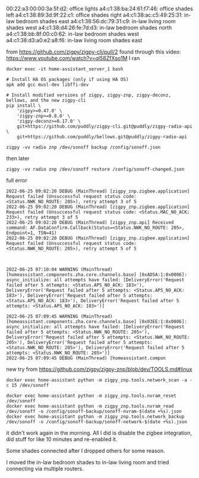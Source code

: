 00:22:a3:00:00:3a:5f:d2: office lights
a4:c1:38:ba:24:61:f7:46: office shades left
a4:c1:38:89:3d:9f:22:c1: office shades right
a4:c1:38:ac:c5:49:25:31: in-law bedroom shades east
a4:c1:38:56:dc:79:31:c9: in-law living room shades west
a4:c1:38:d4:26:fe:7d:d3: in-law bedroom shades north
a4:c1:38:bb:8f:00:c0:62: in-law bedroom shades west
a4:c1:38:d3:a0:e2:a8:f6: in-law living room shades east

from <https://github.com/zigpy/zigpy-cli/pull/2>
found through this video: <https://www.youtube.com/watch?v=ql58ZfXso1M>
I ran
```
docker exec -it home-assistant_server_1 bash

# Install HA OS packages (only if using HA OS)
apk add gcc musl-dev libffi-dev

# Install modified versions of zigpy, zigpy-znp, zigpy-deconz, bellows, and the new zigpy-cli
pip install \
    'zigpy>=0.47.0' \
    'zigpy-znp>=0.8.0' \
    'zigpy-deconz>=0.17.0' \
    git+https://github.com/puddly/zigpy-cli.git@puddly/zigpy-radio-api \
    git+https://github.com/puddly/bellows.git@puddly/zigpy-radio-api

zigpy -vv radio znp /dev/sonoff backup /config/sonoff.json

```

then later
```
zigpy -vv radio znp /dev/sonoff restore /config/sonoff-changed.json
```

full error
```
2022-06-25 09:02:20 DEBUG (MainThread) [zigpy_znp.zigbee.application] Request failed (Unsuccessful request status code: <Status.NWK_NO_ROUTE: 205>), retry attempt 3 of 5
2022-06-25 09:02:20 DEBUG (MainThread) [zigpy_znp.zigbee.application] Request failed (Unsuccessful request status code: <Status.MAC_NO_ACK: 233>), retry attempt 3 of 5
2022-06-25 09:02:20 DEBUG (MainThread) [zigpy_znp.api] Received command: AF.DataConfirm.Callback(Status=<Status.NWK_NO_ROUTE: 205>, Endpoint=1, TSN=41)
2022-06-25 09:02:20 DEBUG (MainThread) [zigpy_znp.zigbee.application] Request failed (Unsuccessful request status code: <Status.NWK_NO_ROUTE: 205>), retry attempt 5 of 5



2022-06-25 07:10:04 WARNING (MainThread) [homeassistant.components.zha.core.channels.base] [0xAD5A:1:0x0006]: async_initialize: all attempts have failed: [DeliveryError('Request failed after 5 attempts: <Status.APS_NO_ACK: 183>'), DeliveryError('Request failed after 5 attempts: <Status.APS_NO_ACK: 183>'), DeliveryError('Request failed after 5 attempts: <Status.APS_NO_ACK: 183>'), DeliveryError('Request failed after 5 attempts: <Status.APS_NO_ACK: 183>')]

2022-06-25 07:09:45 WARNING (MainThread) [homeassistant.components.zha.core.channels.base] [0x03EE:1:0x0006]: async_initialize: all attempts have failed: [DeliveryError('Request failed after 5 attempts: <Status.NWK_NO_ROUTE: 205>'), DeliveryError('Request failed after 5 attempts: <Status.NWK_NO_ROUTE: 205>'), DeliveryError('Request failed after 5 attempts: <Status.NWK_NO_ROUTE: 205>'), DeliveryError('Request failed after 5 attempts: <Status.NWK_NO_ROUTE: 205>')]
2022-06-25 07:09:45 DEBUG (MainThread) [homeassistant.compon
```

new try from <https://github.com/zigpy/zigpy-znp/blob/dev/TOOLS.md#linux>

```
docker exec home-assistant python -m zigpy_znp.tools.network_scan -a -c 15 /dev/sonoff

docker exec home-assistant python -m zigpy_znp.tools.nvram_reset /dev/sonoff
docker exec home-assistant python -m zigpy_znp.tools.nvram_read /dev/sonoff -o /config/sonoff-backup/sonoff-nvram-$(date +%s).json
docker exec home-assistant python -m zigpy_znp.tools.network_backup /dev/sonoff -o /config/sonoff-backup/sonoff-network-$(date +%s).json

```

it didn't work again in the morning. All I did is disable the zigbee integration, did stuff for like 10 minutes and re-enabled it.

Some shades connected after I dropped others for some reason.

I moved the in-law bedroom shades to in-law living room and tried connecting via multiple routers.
